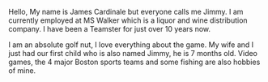 Hello,
My name is James Cardinale but everyone calls me Jimmy. I am currently employed at MS Walker which is a liquor and wine distribution company. I have been a Teamster for just over 10 years now.

I am an absolute golf nut, I love everything about the game. My wife and I just had our first child who is also named Jimmy, he is 7 months old. Video games, the 4 major Boston sports teams and some fishing are also hobbies of mine. 